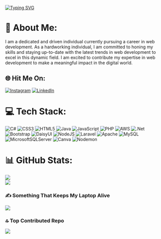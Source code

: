 [![Typing SVG](https://readme-typing-svg.demolab.com/?lines=Hello+There+^^;Welcome+to+Cardinal)](https://git.io/typing-svg)

# 💫 About Me:
I am a dedicated and driven individual currently pursuing a career in web<br>development. As a hardworking individual, I am committed to honing my<br>skills and staying up-to-date with the latest trends in web development to<br>excel in this dynamic field. I am excited to contribute my expertise in web<br>development to make a meaningful impact in the digital world.


## 🌐 Hit Me On:
[![Instagram](https://img.shields.io/badge/Instagram-%23E4405F.svg?logo=Instagram&logoColor=white)](https://instagram.com/radithza_w) [![LinkedIn](https://img.shields.io/badge/LinkedIn-%230077B5.svg?logo=linkedin&logoColor=white)](https://linkedin.com/in/radithya-ihza-b57435287) 

# 💻 Tech Stack:
![C#](https://img.shields.io/badge/c%23-%23239120.svg?style=plastic&logo=csharp&logoColor=white) ![CSS3](https://img.shields.io/badge/css3-%231572B6.svg?style=plastic&logo=css3&logoColor=white) ![HTML5](https://img.shields.io/badge/html5-%23E34F26.svg?style=plastic&logo=html5&logoColor=white) ![Java](https://img.shields.io/badge/java-%23ED8B00.svg?style=plastic&logo=openjdk&logoColor=white) ![JavaScript](https://img.shields.io/badge/javascript-%23323330.svg?style=plastic&logo=javascript&logoColor=%23F7DF1E) ![PHP](https://img.shields.io/badge/php-%23777BB4.svg?style=plastic&logo=php&logoColor=white) ![AWS](https://img.shields.io/badge/AWS-%23FF9900.svg?style=plastic&logo=amazon-aws&logoColor=white) ![.Net](https://img.shields.io/badge/.NET-5C2D91?style=plastic&logo=.net&logoColor=white) ![Bootstrap](https://img.shields.io/badge/bootstrap-%238511FA.svg?style=plastic&logo=bootstrap&logoColor=white) ![DaisyUI](https://img.shields.io/badge/daisyui-5A0EF8?style=plastic&logo=daisyui&logoColor=white) ![NodeJS](https://img.shields.io/badge/node.js-6DA55F?style=plastic&logo=node.js&logoColor=white) ![Laravel](https://img.shields.io/badge/laravel-%23FF2D20.svg?style=plastic&logo=laravel&logoColor=white) ![Apache](https://img.shields.io/badge/apache-%23D42029.svg?style=plastic&logo=apache&logoColor=white) ![MySQL](https://img.shields.io/badge/mysql-%2300000f.svg?style=plastic&logo=mysql&logoColor=white) ![MicrosoftSQLServer](https://img.shields.io/badge/Microsoft%20SQL%20Server-CC2927?style=plastic&logo=microsoft%20sql%20server&logoColor=white) ![Canva](https://img.shields.io/badge/Canva-%2300C4CC.svg?style=plastic&logo=Canva&logoColor=white) ![Nodemon](https://img.shields.io/badge/NODEMON-%23323330.svg?style=plastic&logo=nodemon&logoColor=%BBDEAD)
# 📊 GitHub Stats:
![](https://github-readme-streak-stats.herokuapp.com/?user=sir-anthesis&theme=dracula&hide_border=false)<br/>
![](https://github-readme-stats.vercel.app/api/top-langs/?username=sir-anthesis&theme=dracula&hide_border=false&include_all_commits=true&count_private=true&layout=compact)

### ✍️ Something That Keeps My Laptop Alive
![](https://quotes-github-readme.vercel.app/api?type=horizontal&theme=radical)

### 🔝 Top Contributed Repo
![](https://github-contributor-stats.vercel.app/api?username=sir-anthesis&limit=5&theme=tokyonight&combine_all_yearly_contributions=true)

<!-- Proudly created with GPRM ( https://gprm.itsvg.in ) -->

<!--
**sir-anthesis/sir-anthesis** is a ✨ _special_ ✨ repository because its `README.md` (this file) appears on your GitHub profile.

Here are some ideas to get you started:

- 🔭 I’m currently working on ...
- 🌱 I’m currently learning ...
- 👯 I’m looking to collaborate on ...
- 🤔 I’m looking for help with ...
- 💬 Ask me about ...
- 📫 How to reach me: ...
- 😄 Pronouns: ...
- ⚡ Fun fact: ...
-->
